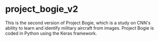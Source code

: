 # project_bogie_v2
This is the second version of Project Bogie, which is a study on CNN's ability to learn and identify military aircraft from images. Project Bogie is coded in Python using the Keras framework.
